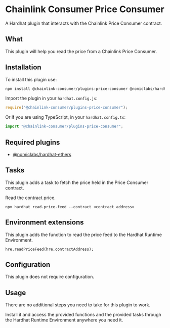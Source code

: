 # Chainlink Consumer Price Consumer

A Hardhat plugin that interacts with the Chainlink Price Consumer contract.

## What

This plugin will help you read the price from a Chainlink Price Consumer.

## Installation

To install this plugin use:

```bash
npm install @chainlink-consumer/plugins-price-consumer @nomiclabs/hardhat-ethers --save
```

Import the plugin in your `hardhat.config.js`:

```js
require("@chainlink-consumer/plugins-price-consumer");
```

Or if you are using TypeScript, in your `hardhat.config.ts`:

```ts
import "@chainlink-consumer/plugins-price-consumer";
```


## Required plugins

- [@nomiclabs/hardhat-ethers](https://github.com/nomiclabs/hardhat/tree/master/packages/hardhat-ethers)

## Tasks

This plugin adds a task to fetch the price held in the Price Consumer contract.

Read the contract price.
```
npx hardhat read-price-feed --contract <contract address>
```

## Environment extensions

This plugin adds the function to read the price feed to the Hardhat Runtime Environment.
```
hre.readPriceFeed(hre,contractAddress);
```

## Configuration

This plugin does not require configuration.

## Usage

There are no additional steps you need to take for this plugin to work.

Install it and access the provided functions and the provided tasks through the Hardhat Runtime Environment anywhere you need it.
